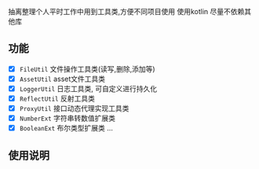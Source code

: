 抽离整理个人平时工作中用到工具类,方便不同项目使用
使用kotlin
尽量不依赖其他库

## 功能
* [x] `FileUtil` 文件操作工具类(读写,删除,添加等)
* [x] `AssetUtil` asset文件工具类
* [x] `LoggerUtil` 日志工具类, 可自定义进行持久化
* [x] `ReflectUtil` 反射工具类
* [x] `ProxyUtil` 接口动态代理实现工具类
* [x] `NumberExt` 字符串转数值扩展类
* [x] `BooleanExt` 布尔类型扩展类
...

## 使用说明